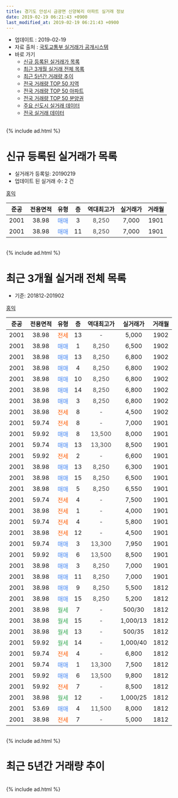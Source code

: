 ```yaml
---
title: 경기도 안성시 금광면 신양복리 아파트 실거래 정보
date: 2019-02-19 06:21:43 +0900
last_modified_at: 2019-02-19 06:21:43 +0900
---
```


* 업데이트 : 2019-02-19
* 자료 출처 : [국토교통부 실거래가 공개시스템](http://rt.molit.go.kr)
* 바로 가기
    * [신규 등록된 실거래가 목록](#신규-등록된-실거래가-목록)
    * [최근 3개월 실거래 전체 목록](#최근-3개월-실거래-전체-목록)
    * [최근 5년간 거래량 추이](#최근-5년간-거래량-추이)
    * [전국 거래량 TOP 50 지역](https://inasie.github.io/apt-trade-info/최근-3개월-전국에서-가장-거래가-많이-발생한-지역)
    * [전국 거래량 TOP 50 아파트](https://inasie.github.io/apt-trade-info/최근-3개월-전국에서-가장-거래가-많이-발생한-아파트)
    * [전국 거래량 TOP 50 분양권](https://inasie.github.io/apt-trade-info/최근-3개월-전국에서-가장-거래가-많이-발생한-분양권)
    * [주요 신도시 실거래 데이터](https://inasie.github.io/apt-trade-info/주요-신도시)
    * [전국 실거래 데이터](https://inasie.github.io/apt-trade-info/전국)
<br>
{% include ad.html %}
<br>

# 신규 등록된 실거래가 목록
* 실거래가 등록일: 20190219
* 업데이트 된 실거래 수: 2 건


[홍익](https://search.naver.com/search.naver?query=%EA%B2%BD%EA%B8%B0%EB%8F%84+%EC%95%88%EC%84%B1%EC%8B%9C+%EA%B8%88%EA%B4%91%EB%A9%B4+%EC%8B%A0%EC%96%91%EB%B3%B5%EB%A6%AC+%ED%99%8D%EC%9D%B5)

|준공|전용면적|유형|층|역대최고가|실거래가|거래월|
|:---:|:---:|:---:|:---:|:---:|:---:|:---:|
|2001|38.98|<span style="color:#4285f3">매매</span>|3|<span style="color:#444444">8,250</span>|7,000|1901|
|2001|38.98|<span style="color:#4285f3">매매</span>|11|<span style="color:#444444">8,250</span>|7,000|1901|


<br>
{% include ad.html %}
<br>

# 최근 3개월 실거래 전체 목록
* 기준: 201812-201902


[홍익](https://search.naver.com/search.naver?query=%EA%B2%BD%EA%B8%B0%EB%8F%84+%EC%95%88%EC%84%B1%EC%8B%9C+%EA%B8%88%EA%B4%91%EB%A9%B4+%EC%8B%A0%EC%96%91%EB%B3%B5%EB%A6%AC+%ED%99%8D%EC%9D%B5)

|준공|전용면적|유형|층|역대최고가|실거래가|거래월|
|:---:|:---:|:---:|:---:|:---:|:---:|:---:|
|2001|38.98|<span style="color:#ff5a00">전세</span>|13|<span style="color:#444444">-</span>|5,000|1902|
|2001|38.98|<span style="color:#4285f3">매매</span>|1|<span style="color:#444444">8,250</span>|6,500|1902|
|2001|38.98|<span style="color:#4285f3">매매</span>|13|<span style="color:#444444">8,250</span>|6,800|1902|
|2001|38.98|<span style="color:#4285f3">매매</span>|4|<span style="color:#444444">8,250</span>|6,800|1902|
|2001|38.98|<span style="color:#4285f3">매매</span>|10|<span style="color:#444444">8,250</span>|6,800|1902|
|2001|38.98|<span style="color:#4285f3">매매</span>|14|<span style="color:#444444">8,250</span>|6,800|1902|
|2001|38.98|<span style="color:#4285f3">매매</span>|3|<span style="color:#444444">8,250</span>|6,800|1902|
|2001|38.98|<span style="color:#ff5a00">전세</span>|8|<span style="color:#444444">-</span>|4,500|1902|
|2001|59.74|<span style="color:#ff5a00">전세</span>|8|<span style="color:#444444">-</span>|7,000|1901|
|2001|59.92|<span style="color:#4285f3">매매</span>|8|<span style="color:#444444">13,500</span>|8,000|1901|
|2001|59.74|<span style="color:#4285f3">매매</span>|13|<span style="color:#444444">13,300</span>|8,500|1901|
|2001|59.92|<span style="color:#ff5a00">전세</span>|2|<span style="color:#444444">-</span>|6,600|1901|
|2001|38.98|<span style="color:#4285f3">매매</span>|13|<span style="color:#444444">8,250</span>|6,300|1901|
|2001|38.98|<span style="color:#4285f3">매매</span>|15|<span style="color:#444444">8,250</span>|6,500|1901|
|2001|38.98|<span style="color:#4285f3">매매</span>|5|<span style="color:#444444">8,250</span>|6,550|1901|
|2001|59.74|<span style="color:#ff5a00">전세</span>|4|<span style="color:#444444">-</span>|7,500|1901|
|2001|38.98|<span style="color:#ff5a00">전세</span>|1|<span style="color:#444444">-</span>|4,000|1901|
|2001|59.74|<span style="color:#ff5a00">전세</span>|4|<span style="color:#444444">-</span>|5,800|1901|
|2001|38.98|<span style="color:#ff5a00">전세</span>|12|<span style="color:#444444">-</span>|4,500|1901|
|2001|59.74|<span style="color:#4285f3">매매</span>|3|<span style="color:#444444">13,300</span>|7,950|1901|
|2001|59.92|<span style="color:#4285f3">매매</span>|6|<span style="color:#444444">13,500</span>|8,500|1901|
|2001|38.98|<span style="color:#4285f3">매매</span>|3|<span style="color:#444444">8,250</span>|7,000|1901|
|2001|38.98|<span style="color:#4285f3">매매</span>|11|<span style="color:#444444">8,250</span>|7,000|1901|
|2001|38.98|<span style="color:#4285f3">매매</span>|9|<span style="color:#444444">8,250</span>|5,500|1812|
|2001|38.98|<span style="color:#4285f3">매매</span>|15|<span style="color:#444444">8,250</span>|5,200|1812|
|2001|38.98|<span style="color:#34a853">월세</span>|7|<span style="color:#444444">-</span>|500/30|1812|
|2001|38.98|<span style="color:#34a853">월세</span>|15|<span style="color:#444444">-</span>|1,000/13|1812|
|2001|38.98|<span style="color:#34a853">월세</span>|13|<span style="color:#444444">-</span>|500/35|1812|
|2001|59.92|<span style="color:#34a853">월세</span>|14|<span style="color:#444444">-</span>|1,000/40|1812|
|2001|59.74|<span style="color:#ff5a00">전세</span>|4|<span style="color:#444444">-</span>|6,800|1812|
|2001|59.74|<span style="color:#4285f3">매매</span>|1|<span style="color:#444444">13,300</span>|7,500|1812|
|2001|59.92|<span style="color:#4285f3">매매</span>|6|<span style="color:#444444">13,500</span>|9,800|1812|
|2001|59.92|<span style="color:#ff5a00">전세</span>|7|<span style="color:#444444">-</span>|8,500|1812|
|2001|38.98|<span style="color:#34a853">월세</span>|12|<span style="color:#444444">-</span>|1,000/25|1812|
|2001|53.69|<span style="color:#4285f3">매매</span>|4|<span style="color:#444444">11,500</span>|8,000|1812|
|2001|38.98|<span style="color:#ff5a00">전세</span>|7|<span style="color:#444444">-</span>|5,000|1812|


<br>
{% include ad.html %}
<br>

# 최근 5년간 거래량 추이


<div style="width:100%;">
    <canvas id="deal_progress" height="200"></canvas>
</div>

<script>
new Chart(document.getElementById("deal_progress"), {
    type: 'line',
    data: {
        labels: ['201402','201403','201404','201405','201406','201407','201408','201409','201410','201411','201412','201501','201502','201503','201504','201505','201506','201507','201508','201509','201510','201511','201512','201601','201602','201603','201604','201605','201606','201607','201608','201609','201610','201611','201612','201701','201702','201703','201704','201705','201706','201707','201708','201709','201710','201711','201712','201801','201802','201803','201804','201805','201806','201807','201808','201809','201810','201811','201812','201901','201902'],
        datasets: [{
            label: '매매',
            pointRadius: 1,
            data: [11, 7, 9, 12, 5, 7, 8, 12, 16, 10, 7, 8, 14, 16, 10, 13, 5, 11, 11, 6, 10, 3, 8, 7, 5, 9, 12, 12, 11, 5, 14, 3, 10, 3, 6, 3, 6, 11, 5, 11, 11, 10, 10, 11, 0, 8, 3, 8, 4, 8, 7, 7, 5, 8, 9, 1, 3, 2, 5, 9, 6],
            borderColor: "rgba(255, 201, 14, 1)",
            backgroundColor: "rgba(255, 201, 14, 0.5)",
            fill: false,
            lineTension: 0
        },{
            label: '전월세',
            pointRadius: 1,
            data: [9, 16, 23, 7, 12, 7, 8, 14, 10, 8, 12, 5, 8, 11, 11, 7, 3, 2, 6, 8, 9, 4, 8, 9, 9, 11, 11, 5, 8, 10, 12, 7, 13, 4, 4, 5, 7, 8, 5, 5, 8, 6, 4, 4, 2, 13, 9, 11, 10, 9, 13, 9, 6, 11, 7, 4, 6, 5, 8, 6, 2],
            borderColor: "rgba(0, 141, 185, 1)",
            backgroundColor: "rgba(0, 141, 185, 0.5)",
            fill: false,
            lineTension: 0
        }
        ]
    },
    options: {
        responsive: true,
        title: {
            display: false
        },
        tooltips: {
            mode: 'index',
            intersect: false
        },
        hover: {
            mode: 'nearest',
            intersect: true
        },
        scales: {
            xAxes: [{
                display: true,
                scaleLabel: {
                    display: true,
                    labelString: '년/월'
                }
            }],
            yAxes: [{
                display: true,
                ticks: {
                    suggestedMin: 0,
                },
                scaleLabel: {
                    display: true,
                    labelString: '실거래 수'
                }
            }]
        }
    }
});

</script>


<br>
{% include ad.html %}
<br>


